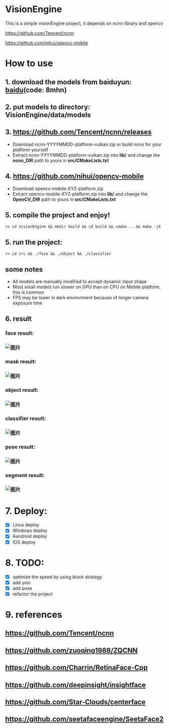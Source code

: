# VisionEngine

This is a simple visionEngine project, it depends on ncnn library and opencv

https://github.com/Tencent/ncnn

https://github.com/nihui/opencv-mobile

# How to use
## 1. download the models from baiduyun: [baidu](https://pan.baidu.com/s/1WguBm9JBUDEszCEi3W7E0A)(code: 8mhn) 
## 2. put models to directory: VisionEngine/data/models
## 3. https://github.com/Tencent/ncnn/releases
* Download ncnn-YYYYMMDD-platform-vulkan.zip or build ncnn for your platform yourself
* Extract ncnn-YYYYMMDD-platform-vulkan.zip into **lib/** and change the **ncnn_DIR** path to yours in **src/CMakeLists.txt**
## 4. https://github.com/nihui/opencv-mobile
* Download opencv-mobile-XYZ-platform.zip
* Extract opencv-mobile-XYZ-platform.zip into **lib/** and change the **OpenCV_DIR** path to yours in **src/CMakeLists.txt**
## 5. compile the project and enjoy!
```
>> cd VisionEngine && mkdir build && cd build && cmake .. && make -j4 
```
## 5. run the project:
```
>> cd src && ./face && ./object && ./classifier
```

## some notes
* All models are manually modified to accept dynamic input shape
* Most small models run slower on GPU than on CPU on Mobile platform, this is common
* FPS may be lower in dark environment because of longer camera exposure time

## 6. result
### face result:
### ![图片](./data/images/result.jpg)
### mask result:
### ![图片](./data/images/mask_result.jpg)
### object result:
### ![图片](./data/images/object_result.jpg)
### classifier result:
### ![图片](./data/images/classify_result.jpg)
### pose result:
### ![图片](./data/images/pose_result.jpg)
### segment result:
### ![图片](./data/images/segment_result.jpg)

# 7. Deploy:
- [x] Linux deploy
- [x] Windows deploy
- [x] Aandroid deploy
- [x] IOS deploy

# 8. TODO:
- [x] optimize the speed by using block strategy
- [x] add yolo
- [x] add pose
- [x] refactor the project

# 9. references
## https://github.com/Tencent/ncnn
## https://github.com/zuoqing1988/ZQCNN
## https://github.com/Charrin/RetinaFace-Cpp
## https://github.com/deepinsight/insightface
## https://github.com/Star-Clouds/centerface
## https://github.com/seetafaceengine/SeetaFace2
